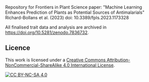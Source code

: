 Repository for Frontiers in Plant Science paper: "Machine Learning Enhances Prediction of Plants as Potential
Sources of Antimalarials" Richard-Bollans et al. (2023) doi: 10.3389/fpls.2023.1173328

All finalised trait data and analysis are archived in https://doi.org/10.5281/zenodo.7836732.

## Licence

This work is licensed under a
[Creative Commons Attribution-NonCommercial-ShareAlike 4.0 International License][cc-by-nc-sa].

[![CC BY-NC-SA 4.0][cc-by-nc-sa-image]][cc-by-nc-sa]

[cc-by-nc-sa]: http://creativecommons.org/licenses/by-nc-sa/4.0/

[cc-by-nc-sa-image]: https://licensebuttons.net/l/by-nc-sa/4.0/88x31.png

[cc-by-nc-sa-shield]: https://img.shields.io/badge/License-CC%20BY--NC--SA%204.0-lightgrey.svg